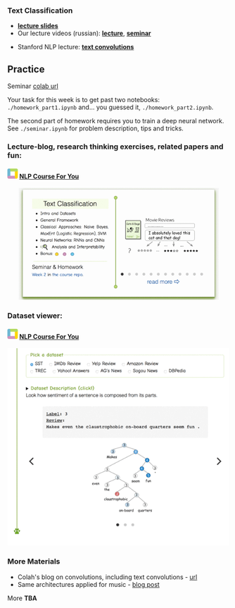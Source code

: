 ### Text Classification
- [__lecture slides__](https://drive.google.com/file/d/1f7vQGNRe1PQi6WnEdCZbtf_zmx6fF8g1/view?usp=sharing)
- Our lecture videos (russian): [__lecture__](https://yadi.sk/i/yeSeiiL3F_CDgA), [__seminar__](https://yadi.sk/i/sS-ZVy0LMs_zPw)
* Stanford NLP lecture: [__text convolutions__](https://www.youtube.com/watch?v=nzSPZyjGlWI)

## Practice

Seminar [colab url](https://colab.research.google.com/github/yandexdataschool/nlp_course/blob/2021/week02_classification/seminar.ipynb)

Your task for this week is to get past two notebooks: `./homework_part1.ipynb` and... you guessed it, `./homework_part2.ipynb`. 

The second part of homework requires you to train a deep neural network. See `./seminar.ipynb` for problem description, tips and tricks.

### Lecture-blog, research thinking exercises, related papers and fun: 
#### ![logo](../resources/course_logo.png) [NLP Course For You](https://lena-voita.github.io/nlp_course.html#preview_text_clf) 
![lecture_preview](../resources/nlp2020_gifs/text_classification.gif)

### Dataset viewer:
#### ![logo](../resources/course_logo.png) [NLP Course For You](https://lena-voita.github.io/nlp_course/text_classification.html#dataset_examples) 
![dataset_viewer](../resources/nlp2020_gifs/classification_dataset_viewer.gif)


### More Materials
* Colah's blog on convolutions, including text convolutions - [url](http://colah.github.io/posts/2014-07-Understanding-Convolutions/)
* Same architectures applied for music - [blog post](http://benanne.github.io/2014/08/05/spotify-cnns.html)

More __TBA__
